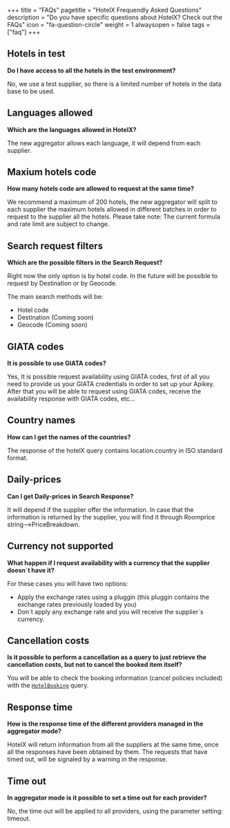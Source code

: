 +++
title = "FAQs"
pagetitle = "HotelX Frequendly Asked Questions"
description = "Do you have specific questions about HotelX? Check out the FAQs"
icon = "fa-question-circle"
weight = 1
alwaysopen = false
tags = ["faq"]
+++

## Hotels in test
**Do I have access to all the hotels in the test environment?**

No, we use a test supplier, so there is a limited number of hotels in the data base to be used.

## Languages allowed
**Which are the languages allowed in HotelX?**

The new aggregator allows each language, it will depend from each supplier.

## Maxium hotels code
**How many hotels code are allowed to request at the same time?**

We recommend a maximum of 200 hotels, the new aggregator will split to each supplier the maximum hotels allowed in different batches in order to request to the supplier all the hotels. Please take note: The current formula and rate limit are subject to change.

## Search request filters
**Which are the possible filters in the Search Request?**

Right now the only option is by hotel code. In the future will be possible to request by Destination or by Geocode.

The main search methods will be:
- Hotel code
- Destination (Coming soon)
- Geocode (Coming soon)

## GIATA codes
**It is possible to use GIATA codes?**

Yes, It is possible request availability  using GIATA codes, first of all you need to provide us your GIATA credentials in order to set up your Apikey. After that you will be able to request using GIATA codes, receive the availability response with GIATA codes, etc…

## Country names
**How can I get the names of the countries?**

The response of the hotelX query contains location.country in ISO standard format.

## Daily-prices
**Can I get Daily-prices in Search Response?**

It will depend if the supplier offer the information. In case that the information is returned by the supplier, you will find it through Roomprice string-->PriceBreakdown.

## Currency not supported 
**What happen if I request availability with a currency that the supplier doesn´t have it?**

For these cases you will have two options:
- Apply the exchange rates using a pluggin (this pluggin contains the exchange rates previously loaded by you)
- Don´t apply any exchange rate and you will receive the supplier´s currency.

## Cancellation costs
**Is it possible to perform a cancellation as a query to just retrieve the cancellation costs, but not to cancel the booked item itself?**

You will be able to check the booking information (cancel policies included) with the [`HotelBooking`](/travelgatex/reference/objects/hotelbooking) query.

## Response time
**How is the response time of the different providers managed in the aggregator mode?**

HotelX will return information from all the suppliers at the same time, once all the responses have been obtained by them. The requests that have timed out, will be signaled by a warning in the response.

## Time out
**In aggregator mode is it possible to set a time out for each provider?**

No, the time out will be applied to all providers, using the parameter setting: timeout.

